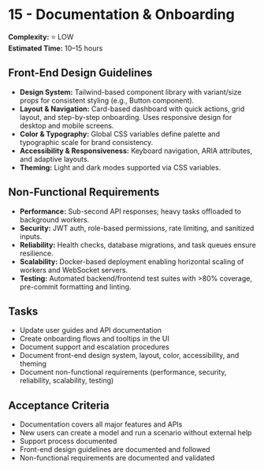# 15 - Documentation & Onboarding

**Complexity:** ⭐ LOW  
**Estimated Time:** 10–15 hours

## Front-End Design Guidelines

- **Design System:** Tailwind-based component library with variant/size props for consistent styling (e.g., Button component).
- **Layout & Navigation:** Card-based dashboard with quick actions, grid layout, and step-by-step onboarding. Uses responsive design for desktop and mobile screens.
- **Color & Typography:** Global CSS variables define palette and typographic scale for brand consistency.
- **Accessibility & Responsiveness:** Keyboard navigation, ARIA attributes, and adaptive layouts.
- **Theming:** Light and dark modes supported via CSS variables.

## Non-Functional Requirements

- **Performance:** Sub-second API responses; heavy tasks offloaded to background workers.
- **Security:** JWT auth, role-based permissions, rate limiting, and sanitized inputs.
- **Reliability:** Health checks, database migrations, and task queues ensure resilience.
- **Scalability:** Docker-based deployment enabling horizontal scaling of workers and WebSocket servers.
- **Testing:** Automated backend/frontend test suites with >80% coverage, pre-commit formatting and linting.

## Tasks

- Update user guides and API documentation
- Create onboarding flows and tooltips in the UI
- Document support and escalation procedures
- Document front-end design system, layout, color, accessibility, and theming
- Document non-functional requirements (performance, security, reliability, scalability, testing)

## Acceptance Criteria

- Documentation covers all major features and APIs
- New users can create a model and run a scenario without external help
- Support process documented
- Front-end design guidelines are documented and followed
- Non-functional requirements are documented and validated
